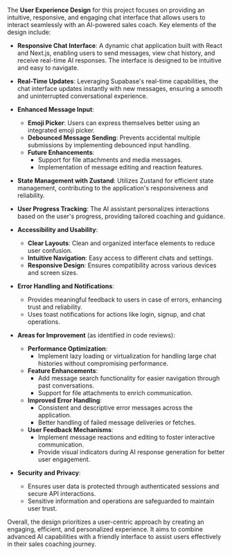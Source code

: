 The **User Experience Design** for this project focuses on providing an intuitive, responsive, and engaging chat interface that allows users to interact seamlessly with an AI-powered sales coach. Key elements of the design include:

- **Responsive Chat Interface**: A dynamic chat application built with React and Next.js, enabling users to send messages, view chat history, and receive real-time AI responses. The interface is designed to be intuitive and easy to navigate.

- **Real-Time Updates**: Leveraging Supabase's real-time capabilities, the chat interface updates instantly with new messages, ensuring a smooth and uninterrupted conversational experience.

- **Enhanced Message Input**:
  - **Emoji Picker**: Users can express themselves better using an integrated emoji picker.
  - **Debounced Message Sending**: Prevents accidental multiple submissions by implementing debounced input handling.
  - **Future Enhancements**:
    - Support for file attachments and media messages.
    - Implementation of message editing and reaction features.

- **State Management with Zustand**: Utilizes Zustand for efficient state management, contributing to the application's responsiveness and reliability.

- **User Progress Tracking**: The AI assistant personalizes interactions based on the user's progress, providing tailored coaching and guidance.

- **Accessibility and Usability**:
  - **Clear Layouts**: Clean and organized interface elements to reduce user confusion.
  - **Intuitive Navigation**: Easy access to different chats and settings.
  - **Responsive Design**: Ensures compatibility across various devices and screen sizes.

- **Error Handling and Notifications**:
  - Provides meaningful feedback to users in case of errors, enhancing trust and reliability.
  - Uses toast notifications for actions like login, signup, and chat operations.

- **Areas for Improvement** (as identified in code reviews):
  - **Performance Optimization**:
    - Implement lazy loading or virtualization for handling large chat histories without compromising performance.
  - **Feature Enhancements**:
    - Add message search functionality for easier navigation through past conversations.
    - Support for file attachments to enrich communication.
  - **Improved Error Handling**:
    - Consistent and descriptive error messages across the application.
    - Better handling of failed message deliveries or fetches.
  - **User Feedback Mechanisms**:
    - Implement message reactions and editing to foster interactive communication.
    - Provide visual indicators during AI response generation for better user engagement.

- **Security and Privacy**:
  - Ensures user data is protected through authenticated sessions and secure API interactions.
  - Sensitive information and operations are safeguarded to maintain user trust.

Overall, the design prioritizes a user-centric approach by creating an engaging, efficient, and personalized experience. It aims to combine advanced AI capabilities with a friendly interface to assist users effectively in their sales coaching journey.